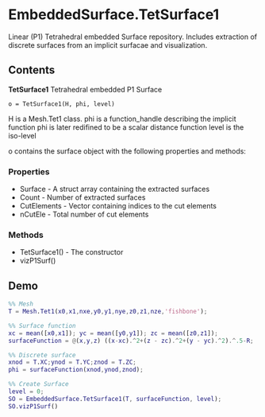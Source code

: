 # EmbeddedSurface.TetSurface1
Linear (P1) Tetrahedral embedded Surface repository. Includes extraction of discrete surfaces from an implicit surfacae and visualization.

## Contents
**TetSurface1** Tetrahedral embedded P1 Surface

    o = TetSurface1(H, phi, level)

H is a Mesh.Tet1 class.
phi is a function_handle describing the implicit function
phi is later redifined to be a scalar distance function
level is the iso-level

o contains the surface object with the following properties and methods:

### Properties

- Surface 		- A struct array containing the extracted surfaces
- Count 		- Number of extracted surfaces
- CutElements 	- Vector containing indices to the cut elements
- nCutEle 		- Total number of cut elements

### Methods

- TetSurface1() - The constructor
- vizP1Surf() 

## Demo
```matlab
%% Mesh
T = Mesh.Tet1(x0,x1,nxe,y0,y1,nye,z0,z1,nze,'fishbone');

%% Surface function
xc = mean([x0,x1]); yc = mean([y0,y1]); zc = mean([z0,z1]);
surfaceFunction = @(x,y,z) ((x-xc).^2+(z - zc).^2+(y - yc).^2).^.5-R;

%% Discrete surface
xnod = T.XC;ynod = T.YC;znod = T.ZC;
phi = surfaceFunction(xnod,ynod,znod);

%% Create Surface
level = 0;
SO = EmbeddedSurface.TetSurface1(T, surfaceFunction, level);
SO.vizP1Surf()
```

